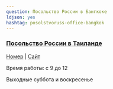 ```yaml
---
question: Посольство России в Бангкоке
ldjson: yes
hashtag: posolstvoruss-office-bangkok
---
```


### [Посольство России в Таиланде](https://goo.gl/maps/8DErFmtmsaFo4bbm9)
[Номер](tel:+6622349824) | [Сайт](http://thailand.mid.ru/)

Время работы: c 9 до 12

Выходные суббота и воскресенье


